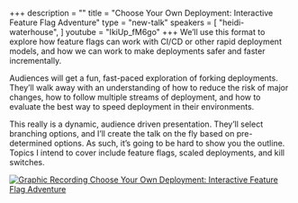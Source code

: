 +++
description = ""
title = "Choose Your Own Deployment: Interactive Feature Flag Adventure"
type = "new-talk"
speakers = [
        "heidi-waterhouse",
]
youtube = "IkiUp_fM6go"
+++
We’ll use this format to explore how feature flags can work with CI/CD or other rapid deployment models, and how we can work to make deployments safer and faster incrementally.

Audiences will get a fun, fast-paced exploration of forking deployments. They’ll walk away with an understanding of how to reduce the risk of major changes, how to follow multiple streams of deployment, and how to evaluate the best way to speed deployment in their environments.

This really is a dynamic, audience driven presentation. They’ll select branching options, and I’ll create the talk on the fly based on pre-determined options. As such, it’s going to be hard to show you the outline. Topics I intend to cover include feature flags, scaled deployments, and kill switches.

<a href="https://assets.devopsdays.org/events/2018/toronto/DevOpsDaysTO_May31_2018_HeidiWaterhouse.jpg" target="_blank"><img src="https://assets.devopsdays.org/events/2018/toronto/DevOpsDaysTO_May31_2018_HeidiWaterhouse_lores.jpg" alt="Graphic Recording Choose Your Own Deployment: Interactive Feature Flag Adventure" /></a>